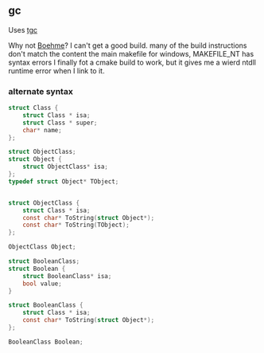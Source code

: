 ## gc

Uses [tgc](https://github.com/orangeduck/tgc)

Why not [Boehme](https://github.com/ivmai/bdwgc)? 
I can't get a good build.
many of the build instructions don't match the content
the main makefile for windows, MAKEFILE_NT has syntax errors
I finally fot a cmake build to work, but it gives me 
a wierd ntdll runtime error when I link to it.

### alternate syntax


```c
struct Class {
	struct Class * isa;
	struct Class * super;
	char* name;
};

struct ObjectClass;
struct Object {
	struct ObjectClass* isa;
};
typedef struct Object* TObject;


struct ObjectClass {
	struct Class * isa;
	const char* ToString(struct Object*);
	const char* ToString(TObject);
};

ObjectClass Object;

struct BooleanClass;
struct Boolean {
	struct BooleanClass* isa;
	bool value;
}

struct BooleanClass {
	struct Class * isa;
	const char* ToString(struct Object*);
};

BooleanClass Boolean;

```